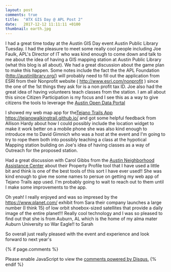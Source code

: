 ```yaml
---
layout: post
comments: true
title:  "ATX GIS Day @ APL Post 2"
date:   2017-12-12 11:11:11 +0100
thumbnail: earth.jpg
---
```

I had a great time today at the Austin GIS Day event Austin Public Library Tuesday. I had the pleasure to meet some really cool people including Joe Faulk, APL's Director of IT who was kind enough to come down and talk to me about the idea of having a GIS mapping station at Austin Public Library (what this blog is all about). We had a great discussion about the game plan to make this happen. Some notes include the fact the the APL Foundation (http://austinlibrary.org/) will probably need to fill out the application from ESRI from their Nonprofit website ( http://www.esri.com/nonprofit ) since the one of the 1st things they ask for is a non profit tax ID. Joe also had the great idea of having volunteers teach classes from the station. I am all about this since Citizen Participation is my focus and I see this as a way to give citizens the tools to leverage the <a href="https://data.austintexas.gov/" target="_blank">Austin Open Data Portal</a>

I showed my web map app for the<a href="http://arcg.is/2mqx9Ez" target="_blank">Tejano Trails App</a> https://tejanowalkingtrail.github.io/ and got some helpful feedback from Allison Hardy about how I could possibly include the location widget to make it work better on a mobile phone she was also kind enough to introduce me to David Gimnich who was a host at the event and I'm going to try to rope them both into possibly teaching a class at the hypotical Mapping station building on Joe's idea of having classes as a way of Outreach for the proposed station. 

Had a great discussion with Carol Gibbs from the <a href="hhttp://www.austintexas.gov/neighbor" target="_blank">Austin Neighborhood Assistance Center</a> about their Property Profile tool that I have used a little bit and think is one of the best tools of this sort I have ever used!! She was kind enough to give me some names to persue on getting my web app of Tejano Trails app used. I'm probably going to wait to reach out to them until I make some improvements to the app.   

Oh yeah! I really enjoyed and was so impresed by the https://www.planet.com/ exhibit from Sara their company launches a large number (I think 15) of low orbit shoebox-sized satellites that provide a daily image of the entire planet!!! Really cool technology and I was so pleased to find out that she is from Auburn, AL which is the home of my alma mater Auburn University so War Eagle!! to Sarah 

So overall just really pleased with the event and experience and look forward to next year's

{% if page.comments %} 
<div id="disqus_thread"></div>
<script>

/**
*  RECOMMENDED CONFIGURATION VARIABLES: EDIT AND UNCOMMENT THE SECTION BELOW TO INSERT DYNAMIC VALUES FROM YOUR PLATFORM OR CMS.
*  LEARN WHY DEFINING THESE VARIABLES IS IMPORTANT: https://disqus.com/admin/universalcode/#configuration-variables*/
/*
var disqus_config = function () {
this.page.url = PAGE_URL;  // Replace PAGE_URL with your page's canonical URL variable
this.page.identifier = PAGE_IDENTIFIER; // Replace PAGE_IDENTIFIER with your page's unique identifier variable
};
*/
(function() { // DON'T EDIT BELOW THIS LINE
var d = document, s = d.createElement('script');
s.src = 'https://http-esri4apl-site.disqus.com/embed.js';
s.setAttribute('data-timestamp', +new Date());
(d.head || d.body).appendChild(s);
})();
</script>
<noscript>Please enable JavaScript to view the <a href="https://disqus.com/?ref_noscript">comments powered by Disqus.</a></noscript>
{% endif %}
